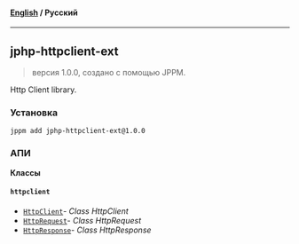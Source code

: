 #### [English](README.md) / **Русский**

---

## jphp-httpclient-ext
> версия 1.0.0, создано с помощью JPPM.

Http Client library.

### Установка
```
jppm add jphp-httpclient-ext@1.0.0
```

### АПИ
**Классы**

#### `httpclient`

- [`HttpClient`](https://github.com/jphp-compiler/jphp/blob/master/exts/jphp-httpclient-ext/api-docs/classes/httpclient/HttpClient.ru.md)- _Class HttpClient_
- [`HttpRequest`](https://github.com/jphp-compiler/jphp/blob/master/exts/jphp-httpclient-ext/api-docs/classes/httpclient/HttpRequest.ru.md)- _Class HttpRequest_
- [`HttpResponse`](https://github.com/jphp-compiler/jphp/blob/master/exts/jphp-httpclient-ext/api-docs/classes/httpclient/HttpResponse.ru.md)- _Class HttpResponse_